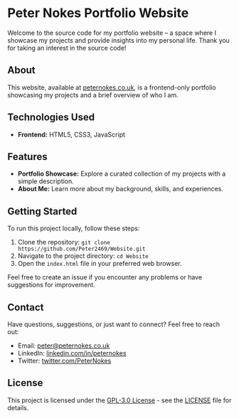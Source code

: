 # Peter Nokes Portfolio Website

Welcome to the source code for my portfolio website – a space where I showcase my projects and provide insights into my personal life. Thank you for taking an interest in the source code!

## About

This website, available at [peternokes.co.uk](https://www.peternokes.co.uk/), is a frontend-only portfolio showcasing my projects and a brief overview of who I am.

## Technologies Used

- **Frontend:** HTML5, CSS3, JavaScript

## Features

- **Portfolio Showcase:** Explore a curated collection of my projects with a simple description.
- **About Me:** Learn more about my background, skills, and experiences.

## Getting Started

To run this project locally, follow these steps:

1. Clone the repository: `git clone https://github.com/Peter2469/Website.git`
2. Navigate to the project directory: `cd Website`
3. Open the `index.html` file in your preferred web browser.

Feel free to create an issue if you encounter any problems or have suggestions for improvement.

## Contact

Have questions, suggestions, or just want to connect? Feel free to reach out:

- Email: [peter@peternokes.co.uk](mailto:peter@peternokes.co.uk)
- LinkedIn: [linkedin.com/in/peternokes](https://www.linkedin.com/in/peternokes)
- Twitter: [twitter.com/PeterNokes](https://twitter.com/PeterNokes)

## License

This project is licensed under the [GPL-3.0 License](LICENSE) - see the [LICENSE](LICENSE) file for details.
